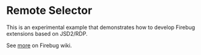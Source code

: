 Remote Selector
===============
This is an experimental example that demonstrates how to develop Firebug extensions
based on JSD2/RDP.

See [more](https://getfirebug.com/wiki/index.php/Remote_Selector) on Firebug wiki.

